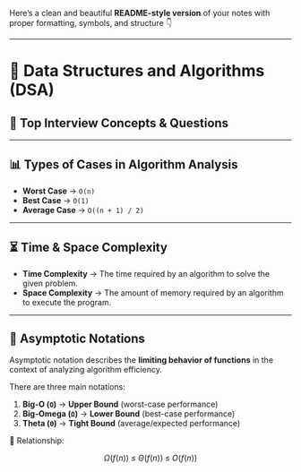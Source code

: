 Here’s a clean and beautiful **README-style version** of your notes with proper formatting, symbols, and structure 👇

---

# 📘 Data Structures and Algorithms (DSA)

## 🔑 Top Interview Concepts & Questions

---

## 📊 Types of Cases in Algorithm Analysis

* **Worst Case** → `O(n)`
* **Best Case** → `O(1)`
* **Average Case** → `O((n + 1) / 2)`

---

## ⏳ Time & Space Complexity

* **Time Complexity** → The time required by an algorithm to solve the given problem.
* **Space Complexity** → The amount of memory required by an algorithm to execute the program.

---

## 🧮 Asymptotic Notations

Asymptotic notation describes the **limiting behavior of functions** in the context of analyzing algorithm efficiency.

There are three main notations:

1. **Big-O (`O`)** → **Upper Bound** (worst-case performance)
2. **Big-Omega (`Ω`)** → **Lower Bound** (best-case performance)
3. **Theta (`Θ`)** → **Tight Bound** (average/expected performance)

📌 Relationship:

$$
\Omega(f(n)) \; \leq \; \Theta(f(n)) \; \leq \; O(f(n))
$$

